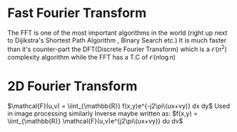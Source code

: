 # Fast Fourier Transform

The FFT is one of the most important algorithms in the world (right up next to Dijikstra's Shortest Path Algorithm , Binary Search etc.)
It is much faster than it's counter-part the DFT(Discrete Fourier Transform) which is a $\mathcal{O}(n^2)$ complexity algorithm while the FFT has a T.C of $\mathcal{O}(n\log{}n)$ 

# 2D Fourier Transform
$\mathcal{F}(u,v) = \iint_{\mathbb{R}} f(x,y)e^{-j2\pi\(ux+vy)} dx dy$
Used in image processing similarly Inverse maybe written as: 
$f(x,y) = \iint_{\mathbb{R}} \mathcal{F}(u,v)e^{j2\pi\(ux+vy)} du dv$

